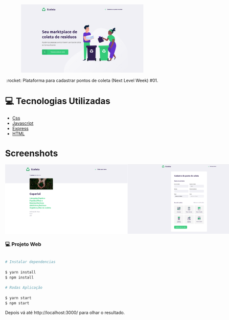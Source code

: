 <p align="center">
   <img src="https://github.com/lucasjacomini31/EcoletaNLW/blob/master/Img/home.png" alt="Ecoleta" width="400"/>   
</p>
<p align="center">:rocket: Plataforma para cadastrar pontos de coleta (Next Level Week) #01.</p>

# :computer: Tecnologias Utilizadas
<ul>
  <li><a href="#">Css</a></li>
  <li><a href="#">Javascript</a></li>
  <li><a href="https://expressjs.com/en/api.html#express">Express</a></li>
  <li><a href="#">HTML</a></li>
</ul>

# Screenshots
<div style="display: flex; flex-direction: 'row'; align-items: 'center';">
   <img src="https://github.com/lucasjacomini31/EcoletaNLW/blob/master/Img/search.png" width="400px">
   <img src="https://github.com/lucasjacomini31/EcoletaNLW/blob/master/Img/create.png" width="400px">
</div>


### 💻 Projeto Web 

```bash

# Instalar dependencias

$ yarn install
$ npm install

# Rodas Aplicação

$ yarn start
$ npm start
```
Depois vá até http://localhost:3000/ para olhar o resultado.
